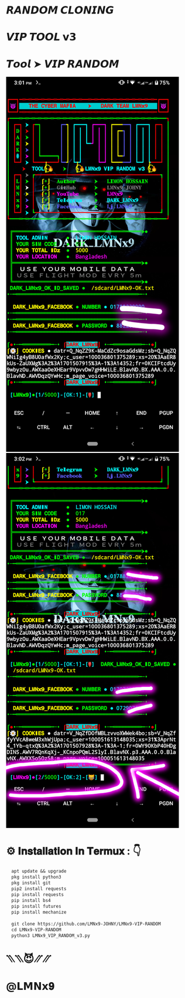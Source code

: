 # 𝙍𝘼𝙉𝘿𝙊𝙈 𝘾𝙇𝙊𝙉𝙄𝙉𝙂
# 𝙑𝙄𝙋 𝙏𝙊𝙊𝙇 𝘃𝟯
# 𝙏𝙤𝙤𝙡 ➤ 𝙑𝙄𝙋 𝙍𝘼𝙉𝘿𝙊𝙈

![logo](https://github.com/LMNx9-JOHNY/LMNx9-VIP-RANDOM/blob/main/InShot_20231202_150444134.jpg)
![logo](https://github.com/LMNx9-JOHNY/LMNx9-VIP-RANDOM/blob/main/InShot_20231202_150551681.jpg)

# ⚙️ 𝐈𝐧𝐬𝐭𝐚𝐥𝐥𝐚𝐭𝐢𝐨𝐧 𝐈𝐧 𝐓𝐞𝐫𝐦𝐮𝐱 : 👇

      apt update && upgrade
      pkg install python3
      pkg install git
      pip2 install requests
      pip install requests
      pip install bs4
      pip install futures
      pip install mechanize

      git clone https://github.com/LMNx9-JOHNY/LMNx9-VIP-RANDOM
      cd LMNx9-VIP-RANDOM
      python3 LMNx9_VIP_RANDOM_v3.py

#       ⳹⳹😈⳼⳼
#        @𝗟𝗠𝗡𝘅𝟗

